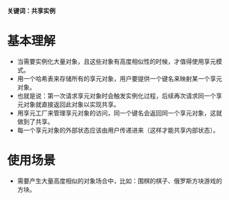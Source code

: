 **关键词：共享实例**

# 基本理解
* 当需要实例化大量对象，且这些对象有高度相似性的时候，才值得使用享元模式。
* 用一个哈希表来存储所有的享元对象，用户要提供一个键名来映射某一个享元对象。
* 也就是说：第一次请求享元对象时会触发实例化过程，后续再次请求同一个享元对象就直接返回此对象以实现共享。
* 用享元工厂来管理享元对象的访问，同一个键名会返回同一个享元对象，这就做到了共享。
* 每一个享元对象的外部状态应该由用户传递进来（这样才能共享内部状态）。

# 使用场景
* 需要产生大量高度相似的对象场合中，比如：围棋的棋子、俄罗斯方块游戏的方块。
